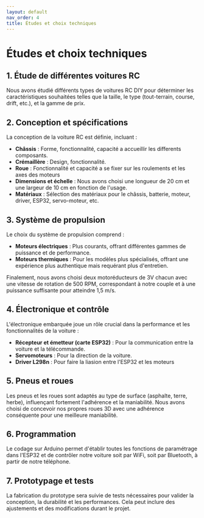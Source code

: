 ```yaml
---
layout: default
nav_order: 4
title: Études et choix techniques
---
```


# Études et choix techniques

## 1. Étude de différentes voitures RC

Nous avons étudié différents types de voitures RC DIY pour déterminer les caractéristiques souhaitées telles que la taille, le type (tout-terrain, course, drift, etc.), et la gamme de prix.

## 2. Conception et spécifications

La conception de la voiture RC est définie, incluant :

- **Châssis** : Forme, fonctionnalité, capacité a accueillir les differents composants.
- **Crémaillère** : Design, fonctionnalité.
- **Roue** : Fonctionnalité et capacité a se fixer sur les roulements et les axes des moteurs
- **Dimensions et échelle** : Nous avons choisi une longueur de 20 cm et une largeur de 10 cm en fonction de l'usage.
- **Matériaux** : Sélection des matériaux pour le châssis, batterie, moteur, driver, ESP32, servo-moteur, etc.

## 3. Système de propulsion

Le choix du système de propulsion comprend :

- **Moteurs électriques** : Plus courants, offrant différentes gammes de puissance et de performance.
- **Moteurs thermiques** : Pour les modèles plus spécialisés, offrant une expérience plus authentique mais requérant plus d'entretien.

Finalement, nous avons choisi deux motoréducteurs de 3V chacun avec une vitesse de rotation de 500 RPM, correspondant à notre couple et à une puissance suffisante pour atteindre 1,5 m/s.

## 4. Électronique et contrôle

L'électronique embarquée joue un rôle crucial dans la performance et les fonctionnalités de la voiture :

- **Récepteur et émetteur (carte ESP32)** : Pour la communication entre la voiture et la télécommande.
- **Servomoteurs** : Pour la direction de la voiture.
- **Driver L298n** : Pour faire la liasion entre l'ESP32 et les moteurs

## 5. Pneus et roues

Les pneus et les roues sont adaptés au type de surface (asphalte, terre, herbe), influençant fortement l'adhérence et la maniabilité. Nous avons choisi de concevoir nos propres roues 3D avec une adhérence conséquente pour une meilleure maniabilité.

## 6. Programmation

Le codage sur Arduino permet d'établir toutes les fonctions de paramétrage dans l'ESP32 et de contrôler notre voiture soit par WiFi, soit par Bluetooth, à partir de notre téléphone.

## 7. Prototypage et tests

La fabrication du prototype sera suivie de tests nécessaires pour valider la conception, la durabilité et les performances. Cela peut inclure des ajustements et des modifications durant le projet.
